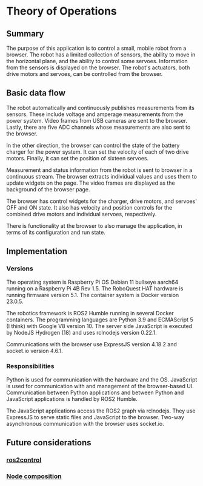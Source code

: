 # Theory of Operations

## Summary

The purpose of this application is to control a small, mobile
robot from a browser. The robot has a limited collection of
sensors, the ability to move in the horizontal plane, and the
ability to control some servoes. Information from the sensors is
displayed on the browser. The robot's actuators, both drive
motors and servoes, can be controlled from the browser.

## Basic data flow

The robot automatically and continuously publishes measurements
from its sensors. These include voltage and amperage measurements
from the power system. Video frames from USB cameras are sent to
the browser. Lastly, there are five ADC channels whose
measurements are also sent to the browser.

In the other direction, the browser can control the state of the
battery charger for the power system. It can set the velocity of
each of two drive motors. Finally, it can set the position of
sixteen servoes.

Measurement and status information from the robot is sent to
browser in a continuous stream. The browser extracts individual
values and uses them to update widgets on the page. The video
frames are displayed as the background of the browser page.

The browser has control widgets for the charger, drive motors,
and servoes' OFF and ON state. It also has velocity and position
controls for the combined drive motors and individual servoes,
respectively.

There is functionality at the browser to also manage the
application, in terms of its configuration and run state.

## Implementation

### Versions

The operating system is Raspberry Pi OS Debian 11 bullseye
aarch64 running on a Raspberry Pi 4B Rev 1.5. The RoboQuest HAT
hardware is running firmware version 5.1. The container system is
Docker version 23.0.5.

The robotics framework is ROS2 Humble running in several Docker
containers. The programming languages are Python 3.9 and
ECMAScript 5 (I think) with Google V8 version 10. The server side
JavaScript is executed by NodeJS Hydrogen (18) and uses rclnodejs
version 0.22.1.

Communications with the browser use ExpressJS version 4.18.2 and
socket.io version 4.6.1.

### Responsibilities

Python is used for communication with the hardware and the OS.
JavaScript is used for communication with and management of the
browser-based UI. Communication between Python applications
and between Python and JavaScript applications is handled by
ROS2 Humble.

The JavaScript applications access the ROS2 graph via rclnodejs.
They use ExpressJS to serve static files and JavaScript to the
browser. Two-way asynchronous communication with the browser uses
socket.io.

## Future considerations

### [ros2control](https://control.ros.org/master/index.html)

### [Node composition](https://docs.ros.org/en/humble/Concepts/About-Composition.html)

